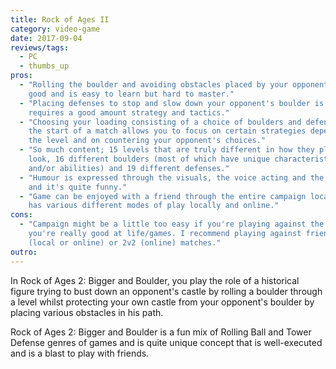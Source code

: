 ```yaml
---
title: Rock of Ages II
category: video-game
date: 2017-09-04
reviews/tags:
  - PC
  - thumbs_up
pros:
  - "Rolling the boulder and avoiding obstacles placed by your opponent feels
    good and is easy to learn but hard to master."
  - "Placing defenses to stop and slow down your opponent's boulder is fun and
    requires a good amount strategy and tactics."
  - "Choosing your loading consisting of a choice of boulders and defenses at
    the start of a match allows you to focus on certain strategies depending on
    the level and on countering your opponent's choices."
  - "So much content; 15 levels that are truly different in how they play and
    look, 16 different boulders (most of which have unique characteristics
    and/or abilities) and 19 different defenses."
  - "Humour is expressed through the visuals, the voice acting and the gameplay
    and it's quite funny."
  - "Game can be enjoyed with a friend through the entire campaign locally and
    has various different modes of play locally and online."
cons:
  - "Campaign might be a little too easy if you're playing against the AI and
    you're really good at life/games. I recommend playing against friends in 1v1
    (local or online) or 2v2 (online) matches."
outro:
---
```


In Rock of Ages 2: Bigger and Boulder, you play the role of a historical figure
trying to bust down an opponent's castle by rolling a boulder through a level
whilst protecting your own castle from your opponent's boulder by placing
various obstacles in his path.

Rock of Ages 2: Bigger and Boulder is a fun mix of Rolling Ball and Tower
Defense genres of games and is quite unique concept that is well-executed and is
a blast to play with friends.
